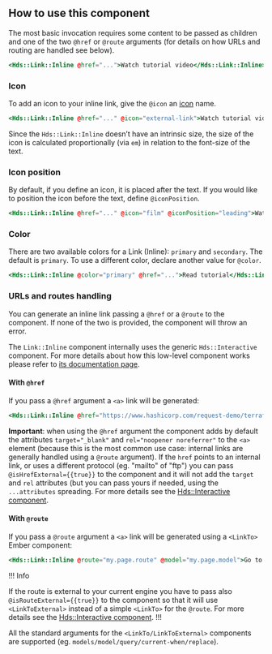 ## How to use this component

The most basic invocation requires some content to be passed as children and one of the two `@href` or `@route` arguments (for details on how URLs and routing are handled see below).

```handlebars
<Hds::Link::Inline @href="...">Watch tutorial video</Hds::Link::Inline>
```

### Icon

To add an icon to your inline link, give the `@icon` an [icon](/foundations/icons/) name.

```handlebars
<Hds::Link::Inline @href="..." @icon="external-link">Watch tutorial video</Hds::Link::Inline>
```

Since the `Hds::Link::Inline` doesn’t have an intrinsic size, the size of the icon is calculated proportionally (via `em`) in relation to the font-size of the text.

### Icon position

By default, if you define an icon, it is placed after the text. If you would like to position the icon before the text, define `@iconPosition`.

```handlebars
<Hds::Link::Inline @href="..." @icon="film" @iconPosition="leading">Watch tutorial video</Hds::Link::Inline>
```

### Color

There are two available colors for a Link (Inline): `primary` and `secondary`. The default is `primary`. To use a different color, declare another value for `@color`.

```handlebars
<Hds::Link::Inline @color="primary" @href="...">Read tutorial</Hds::Link::Inline>
```

### URLs and routes handling

You can generate an inline link passing a `@href` or a `@route` to the component. If none of the two is provided, the component will throw an error.

The `Link::Inline` component internally uses the generic `Hds::Interactive` component. For more details about how this low-level component works please refer to [its documentation page](/utilities/interactive/).

#### With `@href`

If you pass a `@href` argument a `<a>` link will be generated:

```handlebars
<Hds::Link::Inline @href="https://www.hashicorp.com/request-demo/terraform">Request a demo</Hds::Link::Inline>
```

**Important**: when using the `@href` argument the component adds by default the attributes `target="_blank"` and `rel="noopener noreferrer"` to the `<a>` element (because this is the most common use case: internal links are generally handled using a `@route` argument). If the `href` points to an internal link, or uses a different protocol (eg. "mailto" of "ftp") you can pass `@isHrefExternal={{true}}` to the component and it will not add the `target` and `rel` attributes (but you can pass yours if needed, using the `...attributes` spreading. For more details see the [Hds::Interactive component](/utilities/interactive/).

#### With `@route`

If you pass a `@route` argument a `<a>` link will be generated using a `<LinkTo>` Ember component:

```handlebars
<Hds::Link::Inline @route="my.page.route" @model="my.page.model">Go to the index page</Hds::Link::Inline>
```

!!! Info

If the route is external to your current engine you have to pass also `@isRouteExternal={{true}}` to the component so that it will use `<LinkToExternal>` instead of a simple `<LinkTo>` for the `@route`. For more details see the [Hds::Interactive component](/utilities/interactive/).
!!!

All the standard arguments for the `<LinkTo/LinkToExternal>` components are supported (eg. `models/model/query/current-when/replace`).
